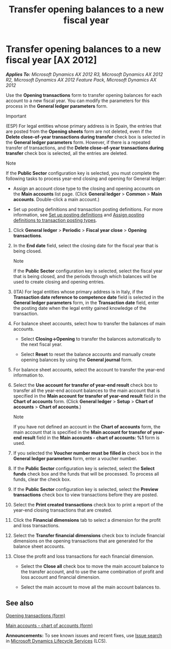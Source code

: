 ﻿---
title: Transfer opening balances to a new fiscal year
TOCTitle: Transfer opening balances to a new fiscal year
ms:assetid: 941394d6-11e0-436d-ad53-b8061ae8e163
ms:mtpsurl: https://technet.microsoft.com/en-us/library/Aa498391(v=AX.60)
ms:contentKeyID: 36941347
ms.date: 04/18/2014
mtps_version: v=AX.60
---

# Transfer opening balances to a new fiscal year [AX 2012]


_**Applies To:** Microsoft Dynamics AX 2012 R3, Microsoft Dynamics AX 2012 R2, Microsoft Dynamics AX 2012 Feature Pack, Microsoft Dynamics AX 2012_

Use the **Opening transactions** form to transfer opening balances for each account to a new fiscal year. You can modify the parameters for this process in the **General ledger parameters** form.


> [!IMPORTANT]
> <P>(ESP) For legal entities whose primary address is in Spain, the entries that are posted from the <STRONG>Opening sheets</STRONG> form are not deleted, even if the <STRONG>Delete close-of-year transactions during transfer</STRONG> check box is selected in the <STRONG>General ledger parameters</STRONG> form. However, if there is a repeated transfer of transactions, and the <STRONG>Delete close-of-year transactions during transfer</STRONG> check box is selected, all the entries are deleted.</P>




> [!NOTE]
> <P>If the <STRONG>Public Sector</STRONG> configuration key is selected, you must complete the following tasks to process year-end closing and opening for General ledger:</P>
> <UL>
> <LI>
> <P>Assign an account close type to the closing and opening accounts on the <STRONG>Main accounts</STRONG> list page. (Click <STRONG>General ledger</STRONG> &gt; <STRONG>Common</STRONG> &gt; <STRONG>Main accounts</STRONG>. Double-click a main account.)</P>
> <LI>
> <P>Set up posting definitions and transaction posting definitions. For more information, see <A href="set-up-posting-definitions.md">Set up posting definitions</A> and <A href="assign-posting-definitions-to-transaction-posting-types.md">Assign posting definitions to transaction posting types</A>.</P></LI></UL>



1.  Click **General ledger** \> **Periodic** \> **Fiscal year close** \> **Opening transactions**.

2.  In the **End date** field, select the closing date for the fiscal year that is being closed.
    

    > [!NOTE]
    > <P>If the <STRONG>Public Sector</STRONG> configuration key is selected, select the fiscal year that is being closed, and the periods through which balances will be used to create closing and opening entries.</P>



3.  (ITA) For legal entities whose primary address is in Italy, if the **Transaction date reference to competence date** field is selected in the **General ledger parameters** form, in the **Transaction date** field, enter the posting date when the legal entity gained knowledge of the transaction.

4.  For balance sheet accounts, select how to transfer the balances of main accounts.
    
      - Select **Closing-\>Opening** to transfer the balances automatically to the next fiscal year.
    
      - Select **Reset** to reset the balance accounts and manually create opening balances by using the **General journal** form.

5.  For balance sheet accounts, select the account to transfer the year-end information to.

6.  Select the **Use account for transfer of year-end result** check box to transfer all the year-end account balances to the main account that is specified in the **Main account for transfer of year-end result** field in the **Chart of accounts** form. (Click **General ledger** \> **Setup** \> **Chart of accounts** \> **Chart of accounts**.)
    

    > [!NOTE]
    > <P>If you have not defined an account in the <STRONG>Chart of accounts</STRONG> form, the main account that is specified in the <STRONG>Main account for transfer of year-end result</STRONG> field in the <STRONG>Main accounts - chart of accounts: %1</STRONG> form is used.</P>



7.  If you selected the **Voucher number must be filled in** check box in the **General ledger parameters** form, enter a voucher number.

8.  If the **Public Sector** configuration key is selected, select the **Select funds** check box and the funds that will be processed. To process all funds, clear the check box.

9.  If the **Public Sector** configuration key is selected, select the **Preview transactions** check box to view transactions before they are posted.

10. Select the **Print created transactions** check box to print a report of the year-end closing transactions that are created.

11. Click the **Financial dimensions** tab to select a dimension for the profit and loss transactions.

12. Select the **Transfer financial dimensions** check box to include financial dimensions on the opening transactions that are generated for the balance sheet accounts.

13. Close the profit and loss transactions for each financial dimension.
    
      - Select the **Close all** check box to move the main account balance to the transfer account, and to use the same combination of profit and loss account and financial dimension.
    
      - Select the main account to move all the main account balances to.

## See also

[Opening transactions (form)](https://technet.microsoft.com/en-us/library/aa572506\(v=ax.60\))

[Main accounts - chart of accounts (form)](https://technet.microsoft.com/en-us/library/hh209695\(v=ax.60\))

  
**Announcements:** To see known issues and recent fixes, use [Issue search](http://go.microsoft.com/fwlink/?linkid=389258) in [Microsoft Dynamics Lifecycle Services](http://go.microsoft.com/fwlink/?linkid=306505) (LCS).

